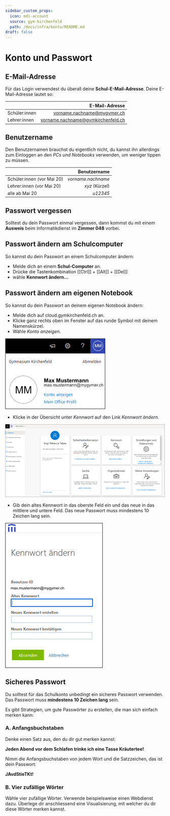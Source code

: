 ```yaml
---
sidebar_custom_props:
  icon: mdi-account
  source: gym-kirchenfeld
  path: /docs/infra/konto/README.md
draft: false
---
```


#  Konto und Passwort


## E-Mail-Adresse

Für das Login verwendest du überall deine **Schul-E-Mail-Adresse**. Deine E-Mail-Adresse lautet so:

|               |                     E-Mail-Adresse |
| :------------ | ---------------------------------: |
| Schüler:innen |        vorname.nachname@mygymer.ch |
| Lehrer:innen  | vorname.nachname@gymkirchenfeld.ch |


## Benutzername

Den Benutzernamen brauchst du eigentlich nicht, du kannst ihn allerdings zum Einloggen an den *PCs und Notebooks* verwenden, um weniger tippen zu müssen.

|                            |       Benutzername |
| :------------------------- | -----------------: |
| Schüler:innen (vor Mai 20) | _vorname.nachname_ |
| Lehrer:innen (vor Mai 20)  |     _xyz_ (Kürzel) |
| alle ab Mai 20             |           _u12345_ |

## Passwort vergessen

Solltest du dein Passwort einmal vergessen, dann kommst du mit einem **Ausweis** beim Informatikdienst im **Zimmer 048** vorbei.

## Passwort ändern am Schulcomputer

So kannst du dein Passwort an einem Schulcomputer ändern:

- Melde dich an einem **Schul-Computer** an.
- Drücke die Tastenkombination [[Ctrl]] + [[Alt]] + [[Del]]
- wähle __Kennwort ändern…__

## Passwort ändern am eigenen Notebook

So kannst du dein Passwort an deinem eigenen Notebook ändern:

- Melde dich auf cloud.gymkirchenfeld.ch an.
- Klicke ganz rechts oben im Fenster auf das runde Symbol mit deinem Namenskürzel.
- Wähle _Konto anzeigen_.

![](./images/pw-05.png)

- Klicke in der Übersicht unter _Kennwort_ auf den Link _Kennwort ändern_.

![](./images/pw-03.png)

- Gib dein altes Kennwort in das oberste Feld ein und das neue in das mittlere und untere Feld. Das neue Passwort muss mindestens 10 Zeichen lang sein.

![](./images/pw-04.png)


## Sicheres Passwort

Du solltest für das Schulkonto unbedingt ein sicheres Passwort verwenden. Das Passwort muss **mindestens 10 Zeichen lang** sein.

Es gibt Strategien, um gute Passwörter zu erstellen, die man sich einfach merken kann:

### A. Anfangsbuchstaben

Denke einen Satz aus, den du dir gut merken kannst:

**Jeden Abend vor dem Schlafen trinke ich eine Tasse Kräutertee!**

Nimm die Anfangsbuchstaben von jedem Wort und die Satzzeichen, das ist dein Passwort:

**JAvdStieTKt!**

### B. Vier zufällige Wörter

Wähle vier zufällige Wörter. Verwende beispielsweise einen Webdienst dazu. Überlege dir anschliessend eine Visualisierung, mit welcher du dir diese Wörter merken kannst.
